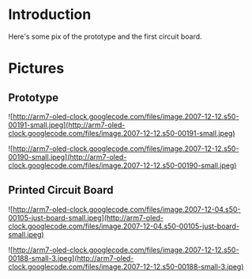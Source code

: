 # Introduction #

Here's some pix of the prototype and the first circuit board.

# Pictures #

## Prototype ##

![http://arm7-oled-clock.googlecode.com/files/image.2007-12-12.s50-00191-small.jpeg](http://arm7-oled-clock.googlecode.com/files/image.2007-12-12.s50-00191-small.jpeg)

![http://arm7-oled-clock.googlecode.com/files/image.2007-12-12.s50-00190-small.jpeg](http://arm7-oled-clock.googlecode.com/files/image.2007-12-12.s50-00190-small.jpeg)

## Printed Circuit Board ##

![http://arm7-oled-clock.googlecode.com/files/image.2007-12-04.s50-00105-just-board-small.jpeg](http://arm7-oled-clock.googlecode.com/files/image.2007-12-04.s50-00105-just-board-small.jpeg)

![http://arm7-oled-clock.googlecode.com/files/image.2007-12-12.s50-00188-small-3.jpeg](http://arm7-oled-clock.googlecode.com/files/image.2007-12-12.s50-00188-small-3.jpeg)